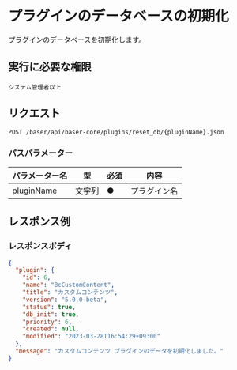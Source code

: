 # プラグインのデータベースの初期化

プラグインのデータベースを初期化します。

## 実行に必要な権限

```
システム管理者以上
```

## リクエスト
```
POST /baser/api/baser-core/plugins/reset_db/{pluginName}.json
```

### パスパラメーター

| パラメーター名 | 型     | 必須  | 内容     |
|---------|-------|-----|--------|
| pluginName　   | 文字列	 | ●   | プラグイン名 |

## レスポンス例

### レスポンスボディ

```json
{
  "plugin": {
    "id": 6,
    "name": "BcCustomContent",
    "title": "カスタムコンテンツ",
    "version": "5.0.0-beta",
    "status": true,
    "db_init": true,
    "priority": 6,
    "created": null,
    "modified": "2023-03-28T16:54:29+09:00"
  },
  "message": "カスタムコンテンツ プラグインのデータを初期化しました。"
}
```

